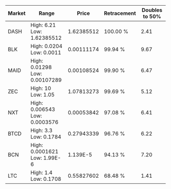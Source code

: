 | Market | Range | Price| Retracement | Doubles to 50% |
| --- | --- | --- | --- | --- |
| DASH | High: 6.21<br />Low: 1.62385512 | 1.62385512 | 100.00 % | 2.41 |
| BLK | High: 0.0204<br />Low: 0.0011 | 0.00111174 | 99.94 % | 9.67 |
| MAID | High: 0.01298<br />Low: 0.00107289 | 0.00108524 | 99.90 % | 6.47 |
| ZEC | High: 10<br />Low: 1.05 | 1.07813273 | 99.69 % | 5.12 |
| NXT | High: 0.006543<br />Low: 0.0003576 | 0.00053842 | 97.08 % | 6.41 |
| BTCD | High: 3.3<br />Low: 0.1784 | 0.27943339 | 96.76 % | 6.22 |
| BCN | High: 0.0001621<br />Low: 1.99E-6 | 1.139E-5 | 94.13 % | 7.20 |
| LTC | High: 1.4<br />Low: 0.1708 | 0.55827602 | 68.48 % | 1.41 |
